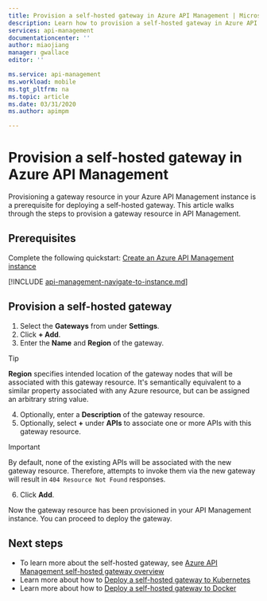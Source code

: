 ```yaml
---
title: Provision a self-hosted gateway in Azure API Management | Microsoft Docs
description: Learn how to provision a self-hosted gateway in Azure API Management.
services: api-management
documentationcenter: ''
author: miaojiang
manager: gwallace
editor: ''

ms.service: api-management
ms.workload: mobile
ms.tgt_pltfrm: na
ms.topic: article
ms.date: 03/31/2020
ms.author: apimpm

---
```


# Provision a self-hosted gateway in Azure API Management

Provisioning a gateway resource in your Azure API Management instance is a prerequisite for deploying a self-hosted gateway. This article walks through the steps to provision a gateway resource in API Management.

## Prerequisites

Complete the following quickstart: [Create an Azure API Management instance](get-started-create-service-instance.md)

[!INCLUDE [api-management-navigate-to-instance.md](../../includes/api-management-navigate-to-instance.md)]

## Provision a self-hosted gateway

1. Select the **Gateways** from under **Settings**.
2. Click **+ Add**.
3. Enter the **Name** and **Region** of the gateway.
> [!TIP]
> **Region** specifies intended location of the gateway nodes that will be associated with this gateway resource. It's semantically equivalent to a similar property associated with any Azure resource, but can be assigned an arbitrary string value.

4. Optionally, enter a **Description** of the gateway resource.
5. Optionally, select **+** under **APIs** to associate one or more APIs with this gateway resource.
> [!IMPORTANT]
> By default, none of the existing APIs will be associated with the new gateway resource. Therefore, attempts to invoke them via the new gateway will result in `404 Resource Not Found` responses.

6. Click **Add**.

Now the gateway resource has been provisioned in your API Management instance. You can proceed to deploy the gateway.

## Next steps

* To learn more about the self-hosted gateway, see [Azure API Management self-hosted gateway overview](self-hosted-gateway-overview.md)
* Learn more about how to [Deploy a self-hosted gateway to Kubernetes](how-to-deploy-self-hosted-gateway-kubernetes.md)
* Learn more about how to [Deploy a self-hosted gateway to Docker](api-management-howto-deploy-self-hosted-gateway-to-docker.md)
